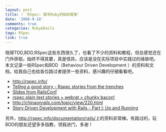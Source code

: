 ```yaml
---
layout: post
title: ! 'RSpec: 探寻Ruby的BDD框架'
date: '2008-9-18'
comments: true
categories: Ruby&Rails
tags: RSpec
link: true
---
```

晓得TDD,BDD,RSpec这些东西很久了，也看了不少的资料和教程，但总感觉还在门外徘徊，始终不得其要，真是怪异。应该是没在实际项目中实践过的缘故吧。
本文记录一些RSpec和BDD（Behaviour Driven Development ）的资料和文档，给我自己也给各位路过者提供一些资料，感兴趣的仔细看看吧。
<ul>
	<li><a href="http://rspec.info/">http://rspec.info/</a></li>
	<li><a href="http://www.joesniff.co.uk/ruby/telling-a-good-story-rspec-stories-from-the-trenches.html">Telling a good story - Rspec stories from the trenches</a></li>
	<li><a href="http://blog.davidchelimsky.net/2008/6/16/slides-from-railsconf">Slides from RailsConf</a></li>
	<li><a href="http://www.benmabey.com/2008/02/04/rspec-plain-text-stories-webrat-chunky-bacon/">rspec plain text stories + webrat = chunky bacon!</a></li>
	<li><a href="http://chinaonrails.com/topic/view/220.html">http://chinaonrails.com/topic/view/220.html</a></li>
	<li><a href="http://paulbarry.com/articles/2008/09/16/story-driven-development-with-rails-part-i-up-and-running">Story Driven Development with Rails - Part I: Up and Running</a></li>
</ul>
另外，<a href="http://rspec.info/documentation/rails/">http://rspec.info/documentation/rails/</a>上的资料非常棒。有路过的，玩BDD的朋友还望多多指教，领我进门，多谢！
